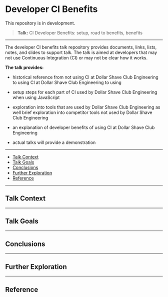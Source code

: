 # Developer CI Benefits

This repository is in development.

> **Talk:** CI Developer Benefits: setup, road to benefits, benefits

----

The developer CI benefits talk repository provides documents, links, lists, notes, and slides to support talk.
The talk is aimed at developers that may not use Continuous Integration (CI) or may not be clear how it works.

**The talk provides:**

- historical reference from not using CI at Dollar Shave Club Engineering to using CI at Dollar Shave Club Engineering to using
- setup steps for each part of CI used by Dollar Shave Club Engineering when using JavaScript
- exploration into tools that are used by Dollar Shave Club Engineering as well brief exploration into competitor tools not used by Dollar Shave Club Engineering
- an explanation of developer benefits of using CI at Dollar Shave Club Engineering

- actual talks will provide a demonstration

----

- [Talk Context](#talk-context)
- [Talk Goals](#talk-goals)
- [Conclusions](#conclusions)
- [Further Exploration](#further-exploration)
- [Reference](#reference)

----

## Talk Context

----

## Talk Goals

----

## Conclusions

----

## Further Exploration

----

## Reference
